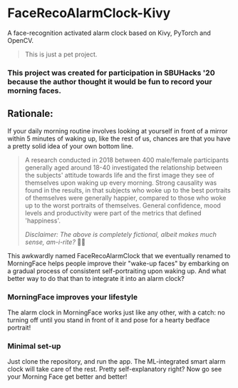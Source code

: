 # FaceRecoAlarmClock-Kivy
A face-recognition activated alarm clock based on Kivy, PyTorch and OpenCV.

> This is just a pet project.
### This project was created for participation in SBUHacks '20 because the author thought it would be fun to record your morning faces.

## Rationale:
If your daily morning routine involves looking at yourself in front of a mirror within 5 minutes of waking up, like the rest of us, chances are that you have a pretty solid idea of your own bottom line. 
> A research conducted in 2018 between 400 male/female participants generally aged around 18-40 investigated the relationship between the subjects' attitude towards life and the first image they see of themselves upon waking up every morning. Strong causality was found in the results, in that subjects who woke up to the best portraits of themselves were generally happier, compared to those who woke up to the worst portraits of themselves. General confidence, mood levels and productivity were part of the metrics that defined 'happiness'.
> 
> *Disclaimer: The above is completely fictional, albeit makes much sense, am-i-rite?* 🤷🏻

This awkwardly named FaceRecoAlarmClock that we eventually renamed to MorningFace helps people improve their "wake-up faces" by embarking on a gradual process of consistent self-portraiting upon waking up. And what better way to do that than to integrate it into an alarm clock?

### MorningFace improves your lifestyle
The alarm clock in MorningFace works just like any other, with a catch: no turning off until you stand in front of it and pose for a hearty bedface portrait!

### Minimal set-up
Just clone the repository, and run the app. The ML-integrated smart alarm clock will take care of the rest. Pretty self-explanatory right? Now go see your Morning Face get better and better!
